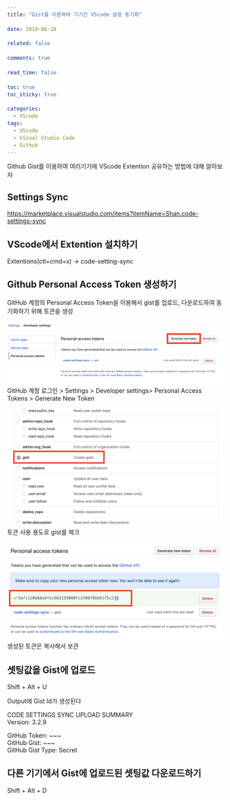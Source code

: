 ```yaml
---
title: "Gist를 이용하여 기기간 VScode 설정 동기화"

date: 2019-06-18

related: false

comments: true

read_time: false

toc: true
toc_sticky: true

categories:
  - VScode
tags:
  - VScode
  - Visual Studio Code
  - Github
---
```


Github Gist를 이용하여 여러기기에 VScode Extention 공유하는 방법에 대해 알아보자

## Settings Sync

<https://marketplace.visualstudio.com/items?itemName=Shan.code-settings-sync>

## VScode에서 Extention 설치하기

Extentions(ctl+cmd+x) -> code-setting-sync

## Github Personal Access Token 생성하기

GitHub 계정의 Personal Access Token을 이용해서 gist를 업로드, 다운로드하여 동기화하기 위해 토큰을 생성

![generate new token](/assets/images/gist_1.png)
GitHub 계정 로그인 > Settings > Developer settings> Personal Access Tokens > Generate New Token

![check gist](/assets/images/gist_2.png)
토큰 사용 용도로 gist를 체크

![generated new token](/assets/images/gist_3.png)
생성된 토큰은 복사해서 보관

## 셋팅값을 Gist에 업로드

Shift + Alt + U

Output에 Gist Id가 생성된다

CODE SETTINGS SYNC UPLOAD SUMMARY  
Version: 3.2.9

GitHub Token: ~~~  
GitHub Gist: ~~~  
GitHub Gist Type: Secret

## 다른 기기에서 Gist에 업로드된 셋팅값 다운로드하기

Shift + Alt + D
